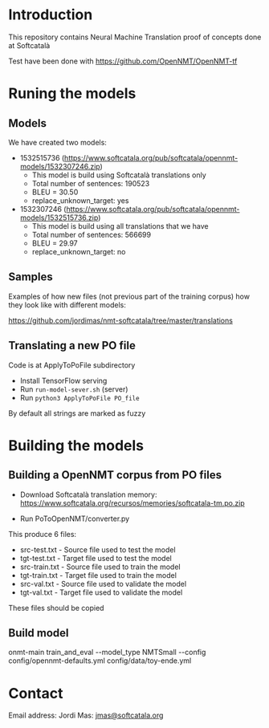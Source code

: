 # Introduction

This repository contains Neural Machine Translation proof of concepts done at Softcatalà

Test have been done with https://github.com/OpenNMT/OpenNMT-tf

# Runing the models

## Models

We have created two models:

* 1532515736 (https://www.softcatala.org/pub/softcatala/opennmt-models/1532307246.zip)
  * This model is build using Softcatalà translations only 
  * Total number of sentences: 190523
  * BLEU = 30.50
  * replace_unknown_target: yes
* 1532307246 (https://www.softcatala.org/pub/softcatala/opennmt-models/1532515736.zip)
  * This model is build using all translations that we have
  * Total number of sentences: 566699
  * BLEU = 29.97
  * replace_unknown_target: no

## Samples

Examples of how new files (not previous part of the training corpus) how they look like with different models:

https://github.com/jordimas/nmt-softcatala/tree/master/translations

## Translating a new PO file

Code is at ApplyToPoFile subdirectory

* Install TensorFlow serving
* Run ```run-model-sever.sh``` (server)
* Run ```python3 ApplyToPoFile PO_file```

By default all strings are marked as fuzzy

# Building the models

## Building a OpenNMT corpus from PO files

* Download Softcatalà translation memory:
https://www.softcatala.org/recursos/memories/softcatala-tm.po.zip

* Run PoToOpenNMT/converter.py

This produce 6 files:
* src-test.txt - Source file used to test the model
* tgt-test.txt - Target file used to test the model
* src-train.txt - Source file used to train the model
* tgt-train.txt - Target file used to train the model
* src-val.txt - Source file used to validate the model
* tgt-val.txt - Target file used to validate the model

These files should be copied

## Build model

onmt-main train_and_eval --model_type NMTSmall --config config/opennmt-defaults.yml config/data/toy-ende.yml

# Contact

Email address: Jordi Mas: jmas@softcatala.org
